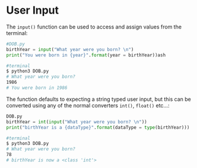 # User Input

The `input()` function can be used to access and assign values from the terminal:

```python
#DOB.py
birthYear = input("What year were you born? \n")
print("You were born in {year}".format(year = birthYear))ash
```

```bash
#terminal
$ python3 DOB.py
# What year were you born?
1986
# You were born in 1986
```

The function defaults to expecting a string typed user input, but this can be converted using any of the normal converters `int()`, `float()` etc...:

```python
DOB.py
birthYear = int(input("What year were you born? \n"))
print("birthYear is a {dataType}".format(dataType = type(birthYear)))
```

```bash
#terminal
$ python3 DOB.py
# What year were you born?
78
# birthYear is now a <class 'int'>
```
